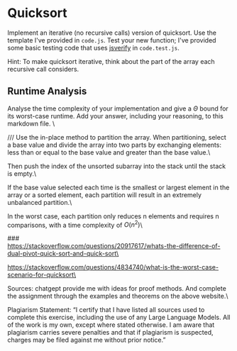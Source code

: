 # Quicksort

Implement an iterative (no recursive calls) version of quicksort. Use the
template I've provided in `code.js`. Test your new function; I've provided some
basic testing code that uses [jsverify](https://jsverify.github.io/) in
`code.test.js`.

Hint: To make quicksort iterative, think about the part of the array each
recursive call considers.

## Runtime Analysis

Analyse the time complexity of your implementation and give a $\Theta$ bound for
its worst-case runtime. Add your answer, including your reasoning, to this
markdown file.
\

///
Use the in-place method to partition the array. When partitioning, select a base value and divide the array into two parts by exchanging elements: less than or equal to the base value and greater than the base value.\

Then push the index of the unsorted subarray into the stack until the stack is empty.\

If the base value selected each time is the smallest or largest element in the array or a sorted element, each partition will result in an extremely unbalanced partition.\

In the worst case, each partition only reduces n elements and requires n comparisons, with a time complexity of $O(n^2)$\

###\
https://stackoverflow.com/questions/20917617/whats-the-difference-of-dual-pivot-quick-sort-and-quick-sort\

https://stackoverflow.com/questions/4834740/what-is-the-worst-case-scenario-for-quicksort\

Sources: chatgept provide me with ideas for proof methods. And complete the assignment through the examples and theorems on the above website.\

Plagiarism Statement: “I certify that I have listed all sources used to complete this exercise, including the use of any Large Language Models. All of the work is my own, except where stated otherwise. I am aware that plagiarism carries severe penalties and that if plagiarism is suspected, charges may be filed against me without prior notice.”
